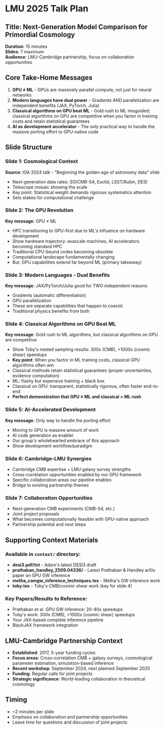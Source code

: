 # LMU 2025 Talk Plan

## Title: Next-Generation Model Comparison for Primordial Cosmology

**Duration**: 15 minutes  
**Slides**: 7 maximum  
**Audience**: LMU-Cambridge partnership, focus on collaboration opportunities

## Core Take-Home Messages

1. **GPU ≠ ML** - GPUs are massively parallel compute, not just for neural networks
2. **Modern languages have dual power** - Gradients AND parallelization are independent benefits (JAX, PyTorch, Julia)
3. **Classical algorithms on GPU beat ML** - Gold rush to ML misguided; classical algorithms on GPU are competitive when you factor in training costs and retain statistical guarantees
4. **AI as development accelerator** - The only practical way to handle the massive porting effort to GPU-native code

## Slide Structure

### Slide 1: Cosmological Context
**Source**: IOA 2024 talk - "Beginning the golden age of astronomy data" slide
- Next-generation data rates: SO/CMB-S4, Euclid, LSST/Rubin, DESI
- Telescope mosaic showing the scale
- Key point: Statistical weight demands rigorous systematics attention
- Sets stakes for computational challenge

### Slide 2: The GPU Revolution  
**Key message**: GPU ≠ ML
- HPC transitioning to GPU-first due to ML's influence on hardware development
- Show hardware trajectory: exascale machines, AI accelerators becoming standard HPC
- Traditional CPU-bound codes becoming obsolete
- Computational landscape fundamentally changing
- But: GPU capabilities extend far beyond ML (primary takeaway)

### Slide 3: Modern Languages - Dual Benefits
**Key message**: JAX/PyTorch/Julia good for TWO independent reasons
- Gradients (automatic differentiation)
- GPU parallelization  
- These are separate capabilities that happen to coexist
- Traditional physics benefits from both

### Slide 4: Classical Algorithms on GPU Beat ML
**Key message**: Gold rush to ML algorithms, but classical algorithms on GPU are competitive
- Show Toby's nested sampling results: 300x (CMB), >1000x (cosmic shear) speedups
- **Key point**: When you factor in ML training costs, classical GPU algorithms often win
- Classical methods retain statistical guarantees (proper uncertainties, evidence computation)
- ML: flashy but expensive training + black box
- Classical on GPU: transparent, statistically rigorous, often faster end-to-end
- **Perfect demonstration that GPU ≠ ML and classical > ML rush**

### Slide 5: AI-Accelerated Development
**Key message**: Only way to handle the porting effort
- Moving to GPU is massive amount of work
- AI code generation as enabler
- Our group's wholehearted embrace of this approach
- Show development workflow/paradigm

### Slide 6: Cambridge-LMU Synergies
- Cambridge CMB expertise + LMU galaxy survey strengths
- Cross-correlation opportunities enabled by our GPU framework
- Specific collaboration areas our pipeline enables
- Bridge to existing partnership themes

### Slide 7: Collaboration Opportunities
- Next-generation CMB experiments (CMB-S4, etc.)
- Joint project proposals
- What becomes computationally feasible with GPU-native approach
- Partnership potential and next steps

## Supporting Context Materials

### Available in `context/` directory:
- **desi3.pdf/txt** - Adam's latest DESI3 draft 
- **prathaban_handley_2509.04336/** - Latest Prathaban & Handley arXiv paper on GPU GW inference
- **metha_camgw_inference_techniques.tex** - Metha's GW inference work
- **toby.tex** - Toby's CMB/cosmic shear work (key for slide 4)

### Key Papers/Results to Reference:
- Prathaban et al. GPU GW inference: 20-40x speedups
- Toby's work: 300x (CMB), >1000x (cosmic shear) speedups  
- Your JAX-based complete inference pipeline
- BlackJAX framework integration

## LMU-Cambridge Partnership Context
- **Established**: 2017, 5-year funding cycles
- **Focus areas**: Cross-correlation CMB + galaxy surveys, cosmological parameter estimation, simulation-based inference
- **Recent workshop**: September 2024, next planned September 2025
- **Funding**: Regular calls for joint projects
- **Strategic significance**: World-leading collaboration in theoretical cosmology

## Timing
- ~2 minutes per slide
- Emphasis on collaboration and partnership opportunities
- Leave time for questions and discussion of joint projects